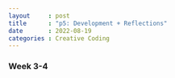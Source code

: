 ```yaml
---
layout     : post
title      : "p5: Development + Reflections"
date       : 2022-08-19
categories : Creative Coding
---
```


### Week 3-4